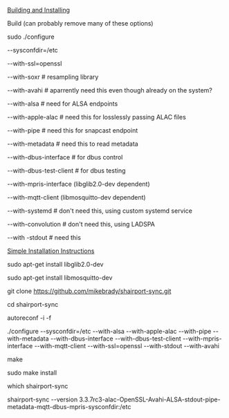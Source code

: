[Building and Installing](https://github.com/mikebrady/shairport-sync#building-and-installing)

Build (can probably remove many of these options)

sudo ./configure

  --sysconfdir=/etc

  --with-ssl=openssl

  --with-soxr # resampling library

  --with-avahi # aparrently need this even though already on the system?

  --with-alsa # need for ALSA endpoints

  --with-apple-alac # need this for losslessly passing ALAC files

  --with-pipe # need this for snapcast endpoint

  --with-metadata # need this to read metadata

  --with-dbus-interface # for dbus control

  --with-dbus-test-client # for dbus testing

  --with-mpris-interface (libglib2.0-dev dependent)

  --with-mqtt-client (libmosquitto-dev dependent)

  --with-systemd # don't need this, using custom systemd service

  --with-convolution # don't need this, using LADSPA

  --with -stdout # need this


  
[Simple Installation Instructions](https://github.com/mikebrady/shairport-sync/blob/master/INSTALL.md)

sudo apt-get install libglib2.0-dev

sudo apt-get install libmosquitto-dev

git clone https://github.com/mikebrady/shairport-sync.git

cd shairport-sync

autoreconf -i -f

./configure --sysconfdir=/etc --with-alsa --with-apple-alac --with-pipe --with-metadata --with-dbus-interface --with-dbus-test-client --with-mpris-interface --with-mqtt-client --with-ssl=openssl --with-stdout --with-avahi

make

sudo make install

which shairport-sync

shairport-sync --version
3.3.7rc3-alac-OpenSSL-Avahi-ALSA-stdout-pipe-metadata-mqtt-dbus-mpris-sysconfdir:/etc

